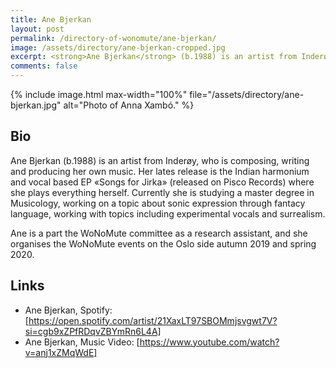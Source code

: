 ```yaml
---
title: Ane Bjerkan
layout: post
permalink: /directory-of-wonomute/ane-bjerkan/
image: /assets/directory/ane-bjerkan-cropped.jpg
excerpt: <strong>Ane Bjerkan</strong> (b.1988) is an artist from Inderøy, who is composing, writing and producing her own music. Her lates release is the Indian harmonium and vocal based EP «Songs for Jirka» (Pisco Records) where she plays everything herself. 
comments: false
---
```


<div class="directory-post">
{% include image.html
max-width="100%" file="/assets/directory/ane-bjerkan.jpg" alt="Photo of Anna Xambó." %}
</div>

## Bio

Ane Bjerkan (b.1988) is an artist from Inderøy, who is composing, writing and producing her own music. Her lates release is the Indian harmonium and vocal based EP «Songs for Jirka» (released on Pisco Records) where she plays everything herself. Currently she is studying a master degree in Musicology, working on a topic about sonic expression through fantacy language, working with topics including experimental vocals and surrealism. 

Ane is a part the WoNoMute committee as a research assistant, and she organises the WoNoMute events on the Oslo side autumn 2019 and spring 2020.


## Links

* Ane Bjerkan, Spotify: [https://open.spotify.com/artist/21XaxLT97SBOMmjsvgwt7V?si=cgb9xZPfRDqvZBYmRn6L4A]
* Ane Bjerkan, Music Video: [https://www.youtube.com/watch?v=anj1xZMqWdE]
